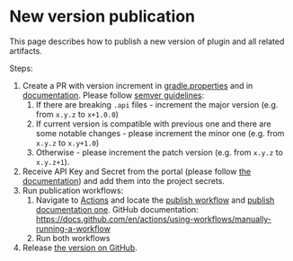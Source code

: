 # New version publication

This page describes how to publish a new version of plugin and all related artifacts.

Steps:

1. Create a PR with version increment in [gradle.properties](../gradle.properties) and in [documentation](../README.md). Please follow [semver guidelines](https://semver.org/):
   1. If there are breaking `.api` files - increment the major version (e.g. from `x.y.z` to `x+1.0.0`)
   2. If current version is compatible with previous one and there are some notable changes - please increment the minor one (e.g. from `x.y.z` to `x.y+1.0`)
   3. Otherwise - please increment the patch version (e.g. from `x.y.z` to `x.y.z+1`).
2. Receive API Key and Secret from the portal (please
   follow [the documentation](https://docs.gradle.org/current/userguide/publishing_gradle_plugins.html)) and add them into the project secrets.
3. Run publication workflows:
   1. Navigate to [Actions](https://github.com/Citi/gradle-helm-plugin/actions/workflows/) and locate
   the [publish workflow](./workflows/publish.yaml) and [publish documentation one](./workflows/publish.yaml). GitHub
   documentation: https://docs.github.com/en/actions/using-workflows/manually-running-a-workflow
   2. Run both workflows
4. Release [the version on GitHub](https://docs.github.com/en/repositories/releasing-projects-on-github).